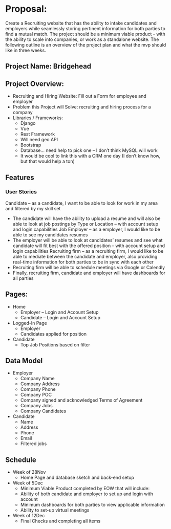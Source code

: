# Proposal:
Create a Recruiting website that has the ability to intake candidates and employers while seamlessly storing pertinent information for both parties to find a mutual match. The project should be a minimum viable product - with the ability to scale into companies, or work as a standalone website.  The following outline is an overview of the project plan and what the mvp should like in three weeks. 

## Project Name: Bridgehead

## Project Overview: 
-	Recruiting and Hiring Website: Fill out a Form for employee and employer
-	Problem this Project will Solve: recruiting and hiring process for a company
-	Libraries / Frameworks:
    -    Django
    -   Vue
    -   Rest Framework
    -   Will need geo API
    -   Bootstrap
    -   Database… need help to pick one – I don’t think MySQL will work
    -   It would be cool to link this with a CRM one day (I don’t know how, but that would help a ton)

## Features

### User Stories

Candidate – as a candidate, I want to be able to look for work in my area and filtered by my skill set 
-	The candidate will have the ability to upload a resume and will also be able to look at job postings by Type or Location – with account setup and login capabilities
Job Employer – as a employer, I would like to be able to see my candidates resumes 
-	The employer will be able to look at candidates’ resumes and see what candidate will fit best with the offered position – with account setup and login capabilities
Recruiting firm – as a recruiting firm, I would like to be able to mediate between the candidate and employer, also providing real-time information for both parties to be in sync with each other
-	Recruiting firm will be able to schedule meetings via Google or Calendly
-	Finally, recruiting firm, candidate and employer will have dashboards for all parties

## Pages:

-	Home
    -   Employer – Login and Account Setup
    -   Candidate – Login and Account Setup
-	Logged-In Page
    -   Employer
    -   Candidates applied for position
-   Candidate
    -   Top Job Positions based on filter
## Data Model
-   Employer
    -   Company Name
    -   Company Address
    -   Company Phone
    -   Company POC
    -   Company signed and acknowledged Terms of Agreement
    -   Company Jobs
    -   Company Candidates
-   Candidate
    -   Name
    -   Address
    -   Phone
    -   Email
    -   Filtered jobs
## Schedule
-	Week of 28Nov
    -   Home Page and database sketch and back-end setup
-	Week of 5Dec
    -   Minimum Viable Product completed by EOW that will include:
    -   Ability of both candidate and employer to set up and login with account
    -   Minimum dashboards for both parties to view applicable information
    -   Ability to set-up virtual meetings
-	Week of 12Dec
    -   Final Checks and completing all items
